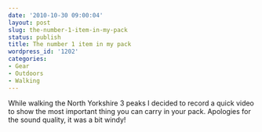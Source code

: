 ```yaml
---
date: '2010-10-30 09:00:04'
layout: post
slug: the-number-1-item-in-my-pack
status: publish
title: The number 1 item in my pack
wordpress_id: '1202'
categories:
- Gear
- Outdoors
- Walking
---
```


While walking the North Yorkshire 3 peaks I decided to record a quick video to show the most important thing you can carry in your pack. Apologies for the sound quality, it was a bit windy! 
